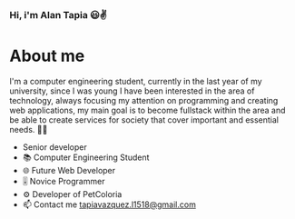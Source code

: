 ### Hi, i'm Alan Tapia 😃✌️

<h1> About me</h1>

I'm a computer engineering student, currently in the last year of my university, since I was young I have been interested in the area of technology, always focusing my attention on programming and creating web applications, my main goal is to become fullstack within the area and be able to create services for society that cover important and essential needs. 🧐🧐

- Senior developer
- 📚 Computer Engineering Student
- 🌐 Future Web Developer
- 🎚️ Novice Programmer
- ⚙️ Developer of PetColoria
- 📫 Contact me <a>tapiavazquez.l1518@gmail.com</a>





